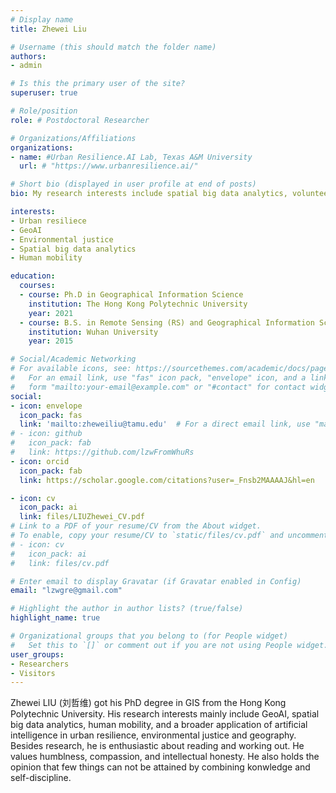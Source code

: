 ```yaml
---
# Display name
title: Zhewei Liu

# Username (this should match the folder name)
authors:
- admin

# Is this the primary user of the site?
superuser: true

# Role/position
role: # Postdoctoral Researcher

# Organizations/Affiliations
organizations:
- name: #Urban Resilience.AI Lab, Texas A&M University
  url: # "https://www.urbanresilience.ai/"

# Short bio (displayed in user profile at end of posts)
bio: My research interests include spatial big data analytics, volunteered geographic information, human mobility.

interests:
- Urban resiliece
- GeoAI
- Environmental justice
- Spatial big data analytics
- Human mobility

education:
  courses:
  - course: Ph.D in Geographical Information Science
    institution: The Hong Kong Polytechnic University
    year: 2021
  - course: B.S. in Remote Sensing (RS) and Geographical Information Science (GIS)
    institution: Wuhan University
    year: 2015

# Social/Academic Networking
# For available icons, see: https://sourcethemes.com/academic/docs/page-builder/#icons
#   For an email link, use "fas" icon pack, "envelope" icon, and a link in the
#   form "mailto:your-email@example.com" or "#contact" for contact widget.
social:
- icon: envelope
  icon_pack: fas
  link: 'mailto:zheweiliu@tamu.edu'  # For a direct email link, use "mailto:test@example.org".
# - icon: github
#   icon_pack: fab
#   link: https://github.com/lzwFromWhuRs
- icon: orcid
  icon_pack: fab
  link: https://scholar.google.com/citations?user=_Fnsb2MAAAAJ&hl=en

- icon: cv
  icon_pack: ai
  link: files/LIUZhewei_CV.pdf 
# Link to a PDF of your resume/CV from the About widget.
# To enable, copy your resume/CV to `static/files/cv.pdf` and uncomment the lines below.
# - icon: cv
#   icon_pack: ai
#   link: files/cv.pdf

# Enter email to display Gravatar (if Gravatar enabled in Config)
email: "lzwgre@gmail.com"

# Highlight the author in author lists? (true/false)
highlight_name: true

# Organizational groups that you belong to (for People widget)
#   Set this to `[]` or comment out if you are not using People widget.
user_groups:
- Researchers
- Visitors
---
```


Zhewei LIU (刘哲维) got his PhD degree in GIS from the Hong Kong Polytechnic University. His research interests mainly include GeoAI, spatial big data analytics, human mobility, and a broader application of artificial intelligence in urban resilience, environmental justice and geography. Besides research, he is enthusiastic about reading and working out. He values humblness, compassion, and intellectual honesty. He also holds the opinion that few things can not be attained by combining konwledge and self-discipline.